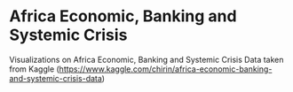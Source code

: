 # Africa Economic, Banking and Systemic Crisis
Visualizations on Africa Economic, Banking and Systemic Crisis Data taken from Kaggle (https://www.kaggle.com/chirin/africa-economic-banking-and-systemic-crisis-data)
